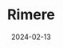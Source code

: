 ---  
layout: startup_page  
title: "Rimere"  
id: "rimere.com"  
permalink: "/rimererimere.com02132024/"  
website: "https://www.rimere.com"  
funding_round: "Strategic Investment"  
funding_amount: "$10M"  
investors: "Clean Energy Fuels Corp."  
about: "Rimere is a climate solutions company utilizing proprietary plasma technology to produce clean hydrogen and graphene, while also decarbonizing natural gas infrastructure. Their two devices, the Reformer and the Mitigator, reduce greenhouse gas emissions and contribute to a cleaner energy future. The company's technology offers a low-cost solution for methane emission abatement and repurposes natural gas reserves."  
markets: "Clean Energy, Hydrogen, Graphene, Climate Technology, Alternative Energy Equipment, Oil & Gas, CleanTech"  
hq: "Newport Beach, California, United States"  
founded_year: "2020"  
linkedin: "https://www.linkedin.com/company/rimere"  
twitter: ""  
instagram: ""  
facebook: ""  
crunchbase: "https://www.crunchbase.com/organization/rimere?utm_source=linkedin&utm_medium=referral&utm_campaign=linkedin_companies&utm_content=profile_cta_anon&trk=funding_crunchbase"  
pitchbook: "https://pitchbook.com/profiles/company/537047-02"  

date_display: "13-Feb-2024"  
date: "2024-02-13"

# SEO Optimization  
meta_title: "Rimere - Strategic Investment Funding ($10M)"  
meta_description: "Rimere, Rimere is a climate solutions company utilizing proprietary plasma technology to produce clean hydrogen and graphene, while also decarbonizing natural..."  
meta_keywords: "Rimere, Clean Energy, Hydrogen, Graphene, Climate Technology, Alternative Energy Equipment, Oil & Gas, CleanTech, Strategic Investment funding"  
canonical_url: "https://startup.projectstartups.com/rimererimere.com02132024/"  
---
